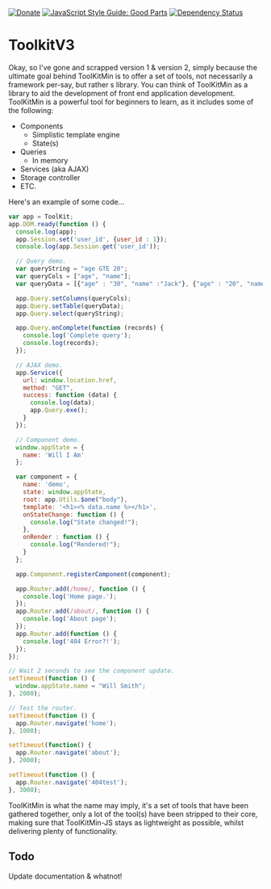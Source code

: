 [![Donate](https://img.shields.io/badge/Donate-PayPal-green.svg)](https://www.paypal.me/JO3W3BD3V)
 [![JavaScript Style Guide: Good Parts](https://img.shields.io/badge/code%20style-goodparts-brightgreen.svg?style=flat)](https://github.com/dwyl/goodparts "JavaScript The Good Parts")
 [![Dependency Status](https://david-dm.org/dwyl/esta.svg)](https://david-dm.org/dwyl/esta)

# ToolkitV3
Okay, so I've gone and scrapped version 1 & version 2, simply because the ultimate goal behind 
ToolKitMin is to offer a set of tools, not necessarily a framework per-say, but rather s library. 
You can think of ToolKitMin as a library to aid the development of front end application 
development. ToolKitMin is a powerful tool for beginners to learn, as it includes some of the 
following: 

- Components
  - Simplistic template engine
  - State(s)
- Queries 
  - In memory 
- Services (aka AJAX)
- Storage controller
- ETC.

Here's an example of some code... 

```javascript
var app = ToolKit;
app.DOM.ready(function () {
  console.log(app);
  app.Session.set('user_id', {user_id : 1});
  console.log(app.Session.get('user_id'));

  // Query demo.
  var queryString = "age GTE 20";
  var queryCols = ["age", "name"];
  var queryData = [{"age" : "30", "name" :"Jack"}, {"age" : "20", "name" :"Jay"}, {"age" : "12", "name" :"Stacy"}];

  app.Query.setColumns(queryCols);
  app.Query.setTable(queryData);
  app.Query.select(queryString);

  app.Query.onComplete(function (records) {
    console.log('Complete query');
    console.log(records);
  });

  // AJAX demo.
  app.Service({
    url: window.location.href,
    method: "GET",
    success: function (data) {
      console.log(data);
      app.Query.exe();
    }
  });

  // Component demo.
  window.appState = {
    name: 'Will I Am'
  };

  var component = {
    name: 'demo',
    state: window.appState,
    root: app.Utils.$one("body"),
    template: '<h1><% data.name %></h1>',
    onStateChange: function () {
      console.log("State changed!");
    },
    onRender : function () {
      console.log("Rendered!");
    }
  };

  app.Component.registerComponent(component);

  app.Router.add(/home/, function () {
    console.log('Home page.');
  });
  app.Router.add(/about/, function () {
    console.log('About page');
  });
  app.Router.add(function () {
    console.log('404 Error?!');
  });
});

// Wait 2 seconds to see the component update.
setTimeout(function () {
  window.appState.name = "Will Smith";
}, 2000);

// Test the router.
setTimeout(function () {
  app.Router.navigate('home');
}, 1000);

setTimeout(function() {
  app.Router.navigate('about');
}, 2000);

setTimeout(function () {
  app.Router.navigate('404test');
}, 3000);
```

ToolKitMin is what the name may imply, it's a set of tools that have been gathered together, only a 
lot of the tool(s) have been stripped to their core, making sure that ToolKitMin-JS stays as 
lightweight as possible, whilst delivering plenty of functionality. 

## Todo 
Update documentation & whatnot! 
